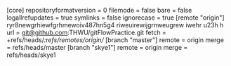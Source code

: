 [core]
	repositoryformatversion = 0
	filemode = false
	bare = false
	logallrefupdates = true
	symlinks = false
	ignorecase = true
[remote "origin"]
ryr8newgrhiewfgrhmewoiv487hn5g4 riweuirewijgrnweugrew iwehr u23h h
	url = git@github.com:THWU/gitFlowPractice.git
	fetch = +refs/heads/*:refs/remotes/origin/*
[branch "master"]
	remote = origin
	merge = refs/heads/master
[branch "skye1"]
	remote = origin
	merge = refs/heads/skye1
